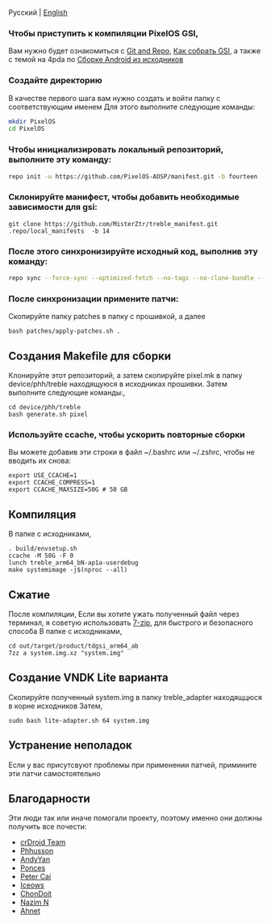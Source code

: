 Русский | [English](README.md)
### Чтобы приступить к компиляции PixelOS GSI,
Вам нужно будет ознакомиться с [Git and Repo](https://source.android.com/source/using-repo.html), [Как собрать GSI](https://github.com/phhusson/treble_experimentations/wiki/How-to-build-a-GSI%3F), а также с темой на 4pda по [Сборке Android из исходников](https://4pda.to/forum/index.php?showtopic=209610&view=findpost&p=6112304)


### Создайте директорию

В качестве первого шага вам нужно создать и войти папку с соответствующим именем
Для этого выполните следующие команды:

```bash
mkdir PixelOS
cd PixelOS
```

### Чтобы инициализировать локальный репозиторий, выполните эту команду:

```bash
repo init -u https://github.com/PixelOS-AOSP/manifest.git -b fourteen --git-lfs
```


### Склонируйте манифест, чтобы добавить необходимые зависимости для gsi:

    git clone https://github.com/MisterZtr/treble_manifest.git .repo/local_manifests  -b 14



### После этого синхронизируйте исходный код, выполнив эту команду:

```bash
repo sync --force-sync --optimized-fetch --no-tags --no-clone-bundle --prune -j$(nproc --all)
```


### После синхронизации примените патчи:

Скопируйте папку patches в папку c прошивкой, а далее

```
bash patches/apply-patches.sh .
```

## Создания Makefile для сборки

 Клонируйте этот репозиторий, а затем скопируйте pixel.mk в папку device/phh/treble находящуюся в исходниках прошивки. Затем выполните следующие команды:,

 ```
cd device/phh/treble
bash generate.sh pixel
 ```

### Используйте ccache, чтобы ускорить повторные сборки

Вы можете добавив эти строки в файл ~/.bashrc или ~/.zshrc, чтобы не вводить их снова:

```
export USE_CCACHE=1
export CCACHE_COMPRESS=1
export CCACHE_MAXSIZE=50G # 50 GB
```

## Компиляция

В папке с исходниками,

 ```
. build/envsetup.sh
ccache -M 50G -F 0
lunch treble_arm64_bN-ap1a-userdebug
make systemimage -j$(nproc --all)
 ```


## Сжатие

После компиляции,
Если вы хотите ужать полученный файл через терминал, я советую использовать [7-zip](https://aur.archlinux.org/packages/7-zip), для быстрого и безопасного способа
В папке с исходниками,

   ```
cd out/target/product/tdgsi_arm64_ab
7zz a system.img.xz "system.img"
   ```


## Создание VNDK Lite варианта

Скопируйте полученный system.img в папку treble_adapter находящцюся в корне исходников
Затем,

   ```
sudo bash lite-adapter.sh 64 system.img
   ```


## Устранение неполадок

Если у вас присутсвуют проблемы при применении патчей, примините эти патчи самостоятельно



## Благодарности
Эти люди так или иначе помогали проекту, поэтому именно они должны получить все почести:
- [crDroid Team](https://github.com/crdroidandroid)
- [Phhusson](https://github.com/phhusson)
- [AndyYan](https://github.com/AndyCGYan)
- [Ponces](https://github.com/ponces)
- [Peter Cai](https://github.com/PeterCxy)
- [Iceows](https://github.com/Iceows)
- [ChonDoit](https://github.com/ChonDoit)
- [Nazim N ](https://github.com/naz664)
- [Ahnet](https://github.com/ahnet-69)
